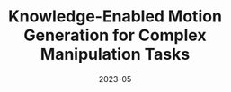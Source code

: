---
title: "Knowledge-Enabled Motion Generation for Complex Manipulation Tasks"
collection: publications
permalink: /publication/Motion_Generalization_IROS_2023
# excerpt: 'This paper is about fixing template issue #693.'
date: 2023-05
venue: 'Workshop on Geometric Representations: The Roles of Screw Theory, Lie Algebra, and Geometric Algebra, ICRA'
paperurl: 'http://academicpages.github.io/files/paper3.pdf'
citation: ' D. Das, A. Patankar, F. Honda, D. Mahalingam, N. Chakraborty, C.R. Ramakrishnan and I.V. Ramakrishnan. **Knowledge-Enabled Motion Generation for Complex Manipulation Tasks**. Workshop on Geometric Representations: The Roles of Screw Theory, Lie Algebra, and Geometric Algebra, <i>IEEE International Conference on Robotics and Automation (ICRA)</i> 2023.'
---